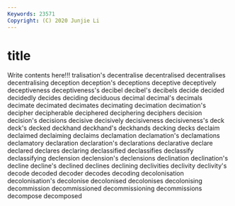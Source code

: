 ```yaml
---
Keywords: 23571
Copyright: (C) 2020 Junjie Li
---
```


# title

Write contents here!!!
tralisation's
decentralise 
decentralised 
decentralises 
decentralising 
deception 
deception's 
deceptions 
deceptive 
deceptively 
deceptiveness
deceptiveness's 
decibel 
decibel's 
decibels 
decide 
decided 
decidedly 
decides 
deciding 
deciduous
decimal 
decimal's 
decimals 
decimate 
decimated 
decimates 
decimating 
decimation 
decimation's 
decipher
decipherable 
deciphered 
deciphering 
deciphers 
decision 
decision's 
decisions 
decisive 
decisively 
decisiveness
decisiveness's 
deck 
deck's 
decked 
deckhand 
deckhand's 
deckhands 
decking 
decks 
declaim
declaimed 
declaiming 
declaims 
declamation 
declamation's 
declamations 
declamatory 
declaration 
declaration's 
declarations
declarative 
declare 
declared 
declares 
declaring 
declassified 
declassifies 
declassify 
declassifying 
declension
declension's 
declensions 
declination 
declination's 
decline 
decline's 
declined 
declines 
declining 
declivities
declivity 
declivity's 
decode 
decoded 
decoder 
decodes 
decoding 
decolonisation 
decolonisation's 
decolonise
decolonised 
decolonises 
decolonising 
decommission 
decommissioned 
decommissioning 
decommissions 
decompose 
decomposed 
